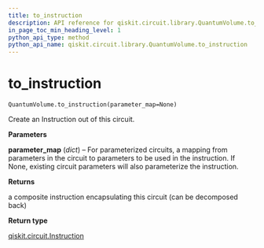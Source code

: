 ```yaml
---
title: to_instruction
description: API reference for qiskit.circuit.library.QuantumVolume.to_instruction
in_page_toc_min_heading_level: 1
python_api_type: method
python_api_name: qiskit.circuit.library.QuantumVolume.to_instruction
---
```


# to\_instruction

<span id="qiskit.circuit.library.QuantumVolume.to_instruction" />

`QuantumVolume.to_instruction(parameter_map=None)`

Create an Instruction out of this circuit.

**Parameters**

**parameter\_map** (*dict*) – For parameterized circuits, a mapping from parameters in the circuit to parameters to be used in the instruction. If None, existing circuit parameters will also parameterize the instruction.

**Returns**

a composite instruction encapsulating this circuit (can be decomposed back)

**Return type**

[qiskit.circuit.Instruction](qiskit.circuit.Instruction "qiskit.circuit.Instruction")

